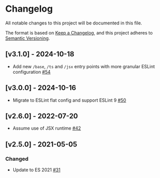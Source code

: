 # Changelog

All notable changes to this project will be documented in this file.

The format is based on [Keep a Changelog](https://keepachangelog.com/en/1.0.0/),
and this project adheres to [Semantic Versioning](https://semver.org/spec/v2.0.0.html).

## [v3.1.0] - 2024-10-18

- Add new `/base`, `/ts` and `/jsx` entry points with more granular ESLint configuration [#54](https://github.com/hypothesis/frontend-toolkit/pull/54)

## [v3.0.0] - 2024-10-16

- Migrate to ESLint flat config and support ESLint 9 [#50](https://github.com/hypothesis/frontend-toolkit/pull/50)

## [v2.6.0] - 2022-07-20

- Assume use of JSX runtime [#42](https://github.com/hypothesis/frontend-toolkit/pull/42)

## [v2.5.0] - 2021-05-05

### Changed

- Update to ES 2021 [#31](https://github.com/hypothesis/frontend-toolkit/pull/31)

